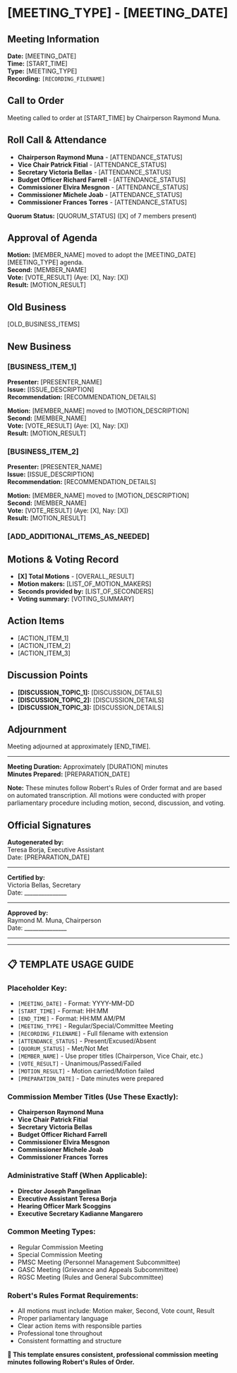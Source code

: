 # [MEETING_TYPE]  - [MEETING_DATE] 

## Meeting Information
**Date:** [MEETING_DATE]  
**Time:** [START_TIME]  
**Type:** [MEETING_TYPE]  
**Recording:** `[RECORDING_FILENAME]`

## Call to Order
Meeting called to order at [START_TIME] by Chairperson Raymond Muna.

## Roll Call & Attendance
- **Chairperson Raymond Muna** - [ATTENDANCE_STATUS]
- **Vice Chair Patrick Fitial** - [ATTENDANCE_STATUS]  
- **Secretary Victoria Bellas** - [ATTENDANCE_STATUS]
- **Budget Officer Richard Farrell** - [ATTENDANCE_STATUS]
- **Commissioner Elvira Mesgnon** - [ATTENDANCE_STATUS]
- **Commissioner Michele Joab** - [ATTENDANCE_STATUS]
- **Commissioner Frances Torres** - [ATTENDANCE_STATUS]

**Quorum Status:** [QUORUM_STATUS] ([X] of 7 members present)

## Approval of Agenda
**Motion:** [MEMBER_NAME] moved to adopt the [MEETING_DATE] [MEETING_TYPE] agenda.  
**Second:** [MEMBER_NAME]  
**Vote:** [VOTE_RESULT] (Aye: [X], Nay: [X])  
**Result:** [MOTION_RESULT]

## Old Business
[OLD_BUSINESS_ITEMS]

## New Business

### [BUSINESS_ITEM_1]
**Presenter:** [PRESENTER_NAME]  
**Issue:** [ISSUE_DESCRIPTION]  
**Recommendation:** [RECOMMENDATION_DETAILS]

**Motion:** [MEMBER_NAME] moved to [MOTION_DESCRIPTION]  
**Second:** [MEMBER_NAME]  
**Vote:** [VOTE_RESULT] (Aye: [X], Nay: [X])  
**Result:** [MOTION_RESULT]

### [BUSINESS_ITEM_2]
**Presenter:** [PRESENTER_NAME]  
**Issue:** [ISSUE_DESCRIPTION]  
**Recommendation:** [RECOMMENDATION_DETAILS]

**Motion:** [MEMBER_NAME] moved to [MOTION_DESCRIPTION]  
**Second:** [MEMBER_NAME]  
**Vote:** [VOTE_RESULT] (Aye: [X], Nay: [X])  
**Result:** [MOTION_RESULT]

### [ADD_ADDITIONAL_ITEMS_AS_NEEDED]

## Motions & Voting Record
- **[X] Total Motions** - [OVERALL_RESULT]
- **Motion makers:** [LIST_OF_MOTION_MAKERS]  
- **Seconds provided by:** [LIST_OF_SECONDERS]
- **Voting summary:** [VOTING_SUMMARY]

## Action Items
- [ACTION_ITEM_1]
- [ACTION_ITEM_2]
- [ACTION_ITEM_3]

## Discussion Points
- **[DISCUSSION_TOPIC_1]:** [DISCUSSION_DETAILS]
- **[DISCUSSION_TOPIC_2]:** [DISCUSSION_DETAILS]
- **[DISCUSSION_TOPIC_3]:** [DISCUSSION_DETAILS]

## Adjournment
Meeting adjourned at approximately [END_TIME].

---
**Meeting Duration:** Approximately [DURATION] minutes  
**Minutes Prepared:** [PREPARATION_DATE]  

**Note:** These minutes follow Robert's Rules of Order format and are based on automated transcription. All motions were conducted with proper parliamentary procedure including motion, second, discussion, and voting.

## Official Signatures

**Autogenerated by:**  
Teresa Borja, Executive Assistant  
Date: [PREPARATION_DATE]  
___________________________________________

**Certified by:**  
Victoria Bellas, Secretary  
Date: _______________  
___________________________________________

**Approved by:**  
Raymond M. Muna, Chairperson  
Date: _______________  
___________________________________________

---

## 📋 TEMPLATE USAGE GUIDE

### **Placeholder Key:**
- `[MEETING_DATE]` - Format: YYYY-MM-DD
- `[START_TIME]` - Format: HH:MM
- `[END_TIME]` - Format: HH:MM AM/PM
- `[MEETING_TYPE]` - Regular/Special/Committee Meeting
- `[RECORDING_FILENAME]` - Full filename with extension
- `[ATTENDANCE_STATUS]` - Present/Excused/Absent
- `[QUORUM_STATUS]` - Met/Not Met
- `[MEMBER_NAME]` - Use proper titles (Chairperson, Vice Chair, etc.)
- `[VOTE_RESULT]` - Unanimous/Passed/Failed
- `[MOTION_RESULT]` - Motion carried/Motion failed
- `[PREPARATION_DATE]` - Date minutes were prepared

### **Commission Member Titles (Use These Exactly):**
- **Chairperson Raymond Muna**
- **Vice Chair Patrick Fitial**
- **Secretary Victoria Bellas** 
- **Budget Officer Richard Farrell**
- **Commissioner Elvira Mesgnon**
- **Commissioner Michele Joab**
- **Commissioner Frances Torres**

### **Administrative Staff (When Applicable):**
- **Director Joseph Pangelinan**
- **Executive Assistant Teresa Borja**
- **Hearing Officer Mark Scoggins**
- **Executive Secretary Kadianne Mangarero**

### **Common Meeting Types:**
- Regular Commission Meeting
- Special Commission Meeting
- PMSC Meeting (Personnel Management Subcommittee)
- GASC Meeting (Grievance and Appeals Subcommittee)  
- RGSC Meeting (Rules and General Subcommittee)

### **Robert's Rules Format Requirements:**
- All motions must include: Motion maker, Second, Vote count, Result
- Proper parliamentary language
- Clear action items with responsible parties
- Professional tone throughout
- Consistent formatting and structure

**🎯 This template ensures consistent, professional commission meeting minutes following Robert's Rules of Order.**